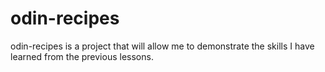 # odin-recipes
odin-recipes is a project that will allow me to demonstrate the skills I have learned from the previous lessons.